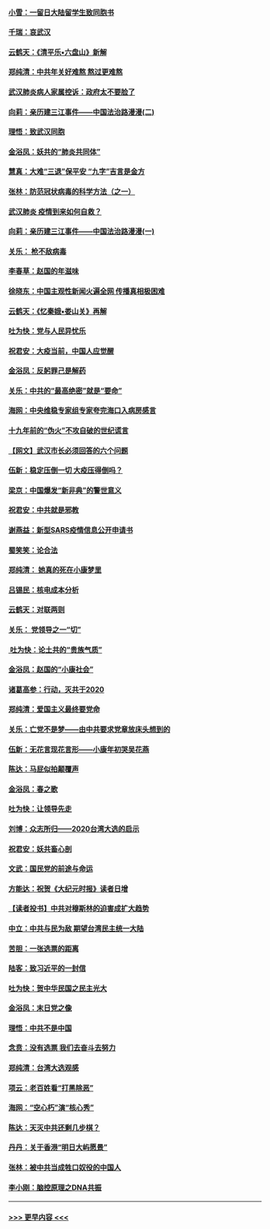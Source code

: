 #### [小雪：一留日大陆留学生致同胞书](../pages/nsc993/n11834624.md?t=02010711) 
#### [千瑞：哀武汉](../pages/nsc993/n11833647.md?t=02010711) 
#### [云鹤天：《清平乐▪六盘山》新解](../pages/nsc993/n11833611.md?t=02010711) 
#### [郑纯清：中共年关好难熬 熬过更难熬](../pages/nsc993/n11833489.md?t=02010711) 
#### [武汉肺炎病人家属控诉：政府太不要脸了](../pages/nsc993/n11833205.md?t=02010711) 
#### [向莉：亲历建三江事件——中国法治路漫漫(二)](../pages/nsc993/n11829102.md?t=02010711) 
#### [理悟：致武汉同胞](../pages/nsc993/n11831522.md?t=02010711) 
#### [金浴凤：妖共的“肺炎共同体”](../pages/nsc993/n11829448.md?t=02010711) 
#### [慧真：大难“三退”保平安 “九字”吉言是金方](../pages/nsc993/n11829501.md?t=02010711) 
#### [张林：防范冠状病毒的科学方法（之一）](../pages/nsc993/n11828618.md?t=02010711) 
#### [武汉肺炎 疫情到来如何自救？](../pages/nsc993/n11827632.md?t=02010711) 
#### [向莉：亲历建三江事件——中国法治路漫漫(一)](../pages/nsc993/n11827190.md?t=02010711) 
#### [关乐： 枪不敌病毒](../pages/nsc993/n11826746.md?t=02010711) 
#### [李春草：赵国的年滋味](../pages/nsc993/n11826321.md?t=02010711) 
#### [徐晓东：中国主观性新闻火遍全网 传播真相极困难](../pages/nsc993/n11826508.md?t=02010711) 
#### [云鹤天：《忆秦娥▪娄山关》再解](../pages/nsc993/n11824682.md?t=02010711) 
#### [吐为快：党与人民异忧乐](../pages/nsc993/n11824660.md?t=02010711) 
#### [祝君安：大疫当前，中国人应觉醒](../pages/nsc993/n11821946.md?t=02010711) 
#### [金浴凤：反躬罪己是解药](../pages/nsc993/n11820280.md?t=02010711) 
#### [关乐：中共的“最高绝密”就是“要命”](../pages/nsc993/n11816946.md?t=02010711) 
#### [海网：中央维稳专家组专家夸完海口入病房感言](../pages/nsc993/n11815138.md?t=02010711) 
#### [十九年前的“伪火”不攻自破的世纪谎言](../pages/nsc993/n11813238.md?t=02010711) 
#### [【网文】武汉市长必须回答的六个问题](../pages/nsc993/n11813848.md?t=02010711) 
#### [伍新：稳定压倒一切 大疫压得倒吗？](../pages/nsc993/n11812634.md?t=02010711) 
#### [梁京：中国爆发“新非典”的警世意义](../pages/nsc993/n11812554.md?t=02010711) 
#### [祝君安：中共就是邪教](../pages/nsc993/n11812431.md?t=02010711) 
#### [谢燕益：新型SARS疫情信息公开申请书](../pages/nsc993/n11808840.md?t=02010711) 
#### [蜀笑笑：论合法](../pages/nsc993/n11808064.md?t=02010711) 
#### [郑纯清： 她真的死在小康梦里](../pages/nsc993/n11806623.md?t=02010711) 
#### [吕锡民：核电成本分析](../pages/nsc993/n11806284.md?t=02010711) 
#### [云鹤天：对联两则](../pages/nsc993/n11805957.md?t=02010711) 
#### [关乐： 党领导之一“切”](../pages/nsc993/n11804505.md?t=02010711) 
#### [ 吐为快：论土共的“贵族气质”](../pages/nsc993/n11804490.md?t=02010711) 
#### [金浴凤：赵国的“小康社会”](../pages/nsc993/n11804452.md?t=02010711) 
#### [诸葛高参：行动，灭共于2020](../pages/nsc993/n11804120.md?t=02010711) 
#### [郑纯清：爱国主义最终要党命](../pages/nsc993/n11802197.md?t=02010711) 
#### [关乐：亡党不是梦——由中共要求党章放床头想到的](../pages/nsc993/n11802156.md?t=02010711) 
#### [伍新：无花言现花言形——小康年初哭吴花燕](../pages/nsc993/n11800044.md?t=02010711) 
#### [陈达：马屁似拍颠覆声](../pages/nsc993/n11800010.md?t=02010711) 
#### [金浴凤：春之歌](../pages/nsc993/n11797687.md?t=02010711) 
#### [吐为快：让领导先走](../pages/nsc993/n11797512.md?t=02010711) 
#### [刘博：众志所归——2020台湾大选的启示](../pages/nsc993/n11796878.md?t=02010711) 
#### [祝君安：妖共畜心剖](../pages/nsc993/n11794273.md?t=02010711) 
#### [文武：国民党的前途与命运](../pages/nsc993/n11794198.md?t=02010711) 
#### [方能达：祝贺《大纪元时报》读者日增](../pages/nsc993/n11793807.md?t=02010711) 
#### [【读者投书】中共对穆斯林的迫害成扩大趋势](../pages/nsc993/n11791371.md?t=02010711) 
#### [中立：中共与民为敌 期望台湾民主统一大陆](../pages/nsc993/n11790392.md?t=02010711) 
#### [苦胆：一张选票的距离](../pages/nsc993/n11788914.md?t=02010711) 
#### [陆客：致习近平的一封信](../pages/nsc993/n11788867.md?t=02010711) 
#### [吐为快：贺中华民国之民主光大](../pages/nsc993/n11788618.md?t=02010711) 
#### [金浴凤：末日党之像](../pages/nsc993/n11787475.md?t=02010711) 
#### [理悟：中共不是中国](../pages/nsc993/n11787463.md?t=02010711) 
#### [念贲：没有选票  我们去奋斗去努力](../pages/nsc993/n11787398.md?t=02010711) 
#### [郑纯清：台湾大选观感](../pages/nsc993/n11786210.md?t=02010711) 
#### [项云：老百姓看“打黑除恶”](../pages/nsc993/n11785398.md?t=02010711) 
#### [海网：“空心朽”演“核心秀”](../pages/nsc993/n11783874.md?t=02010711) 
#### [陈达：天灭中共还剩几步棋？](../pages/nsc993/n11783719.md?t=02010711) 
#### [丹丹：关于香港“明日大屿愿景”](../pages/nsc993/n11783273.md?t=02010711) 
#### [张林：被中共当成牲口奴役的中国人](../pages/nsc993/n11782397.md?t=02010711) 
#### [李小刚：脑控原理之DNA共振](../pages/nsc993/n11780962.md?t=02010711) 

----
#### [ >>> 更早内容 <<< ](../indexes/nsc993-earlier.md)

